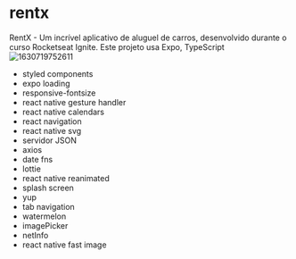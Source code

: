 # rentx
RentX - Um incrível aplicativo de aluguel de carros, desenvolvido durante o curso Rocketseat Ignite. Este projeto usa Expo, TypeScript
![1630719752611](https://user-images.githubusercontent.com/98346731/165372752-fdae6792-cb67-4972-bd3c-b3fd77ac0288.jpg)

- styled components
- expo loading
- responsive-fontsize
- react native gesture handler
- react native calendars
- react navigation
- react native svg
- servidor JSON
- axios
- date fns
- lottie
- react native reanimated
- splash screen
- yup
- tab navigation
- watermelon
- imagePicker
- netInfo
- react native fast image
